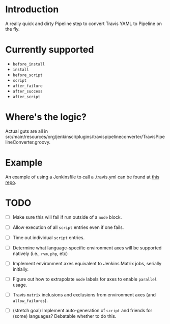 # Introduction
A really quick and dirty Pipeline step to convert Travis YAML to Pipeline on the fly.

# Currently supported
- `before_install`
- `install`
- `before_script`
- `script`
- `after_failure`
- `after_success`
- `after_script`

# Where's the logic?
Actual guts are all in src/main/resources/org/jenkinsci/plugins/travispipelineconverter/TravisPipelineConverter.groovy.

# Example
An example of using a Jenkinsfile to call a .travis.yml can be found at [this repo](https://github.com/abayer/dummy-travis-test).

# TODO
- [ ] Make sure this will fail if run outside of a `node` block.
- [ ] Allow execution of all `script` entries even if one fails.
- [ ] Time out individual `script` entries.
- [ ] Determine what language-specific environment axes will be supported natively (i.e., `rvm`, `php`, etc)
- [ ] Implement environment axes equivalent to Jenkins Matrix jobs, serially initially.
- [ ] Figure out how to extrapolate `node` labels for axes to enable `parallel` usage.
- [ ] Travis `matrix` inclusions and exclusions from environment axes (and `allow_failures`).
- [ ] (stretch goal) Implement auto-generation of `script` and friends for (some) languages? Debatable whether to do this.

